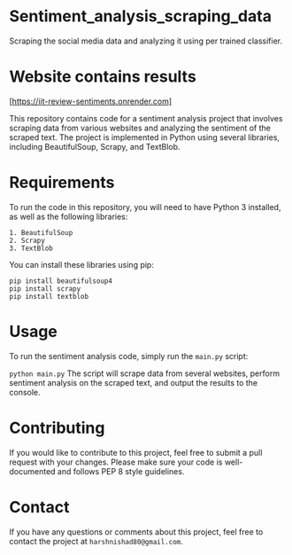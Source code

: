 # Sentiment_analysis_scraping_data
Scraping the social media data and analyzing it using per trained classifier.

# Website contains results
[https://iit-review-sentiments.onrender.com]

This repository contains code for a sentiment analysis project that involves scraping data from various websites and analyzing the sentiment of the scraped text. The project is implemented in Python using several libraries, including BeautifulSoup, Scrapy, and TextBlob.

# Requirements
To run the code in this repository, you will need to have Python 3 installed, as well as the following libraries:
````
1. BeautifulSoup
2. Scrapy
3. TextBlob
````
You can install these libraries using pip:

```
pip install beautifulsoup4
pip install scrapy
pip install textblob
```
# Usage
To run the sentiment analysis code, simply run the ````main.py```` script:



```python main.py```
The script will scrape data from several websites, perform sentiment analysis on the scraped text, and output the results to the console.

# Contributing
If you would like to contribute to this project, feel free to submit a pull request with your changes. Please make sure your code is well-documented and follows PEP 8 style guidelines.

# Contact
If you have any questions or comments about this project, feel free to contact the project at ```harshnishad80@gmail.com```.
